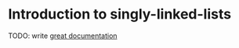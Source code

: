 # Introduction to singly-linked-lists

TODO: write [great documentation](http://jacobian.org/writing/what-to-write/)
